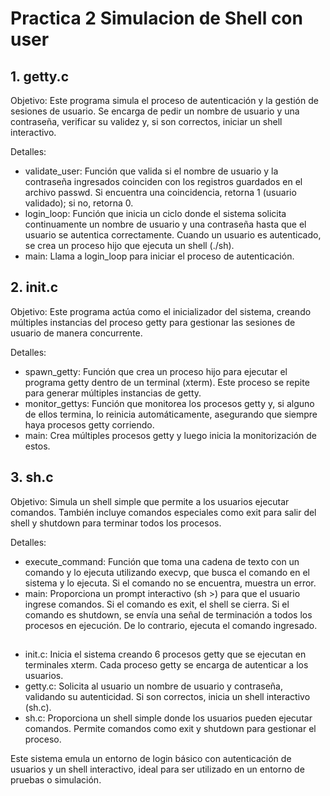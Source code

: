 # Practica 2 Simulacion de Shell con user

## 1. getty.c
  Objetivo: Este programa simula el proceso de autenticación y la gestión de sesiones de usuario. Se encarga de pedir un nombre de usuario y una contraseña, verificar su validez y, si son correctos, iniciar un shell interactivo.

Detalles:
- validate_user: Función que valida si el nombre de usuario y la contraseña ingresados coinciden con los registros guardados en el archivo passwd. Si encuentra una coincidencia, retorna 1 (usuario validado); si no, retorna 0.
- login_loop: Función que inicia un ciclo donde el sistema solicita continuamente un nombre de usuario y una contraseña hasta que el usuario se autentica correctamente. Cuando un usuario es autenticado, se crea un proceso hijo que ejecuta un shell (./sh).
- main: Llama a login_loop para iniciar el proceso de autenticación.

## 2. init.c
  Objetivo: Este programa actúa como el inicializador del sistema, creando múltiples instancias del proceso getty para gestionar las sesiones de usuario de manera concurrente.

Detalles:
- spawn_getty: Función que crea un proceso hijo para ejecutar el programa getty dentro de un terminal (xterm). Este proceso se repite para generar múltiples instancias de getty.
- monitor_gettys: Función que monitorea los procesos getty y, si alguno de ellos termina, lo reinicia automáticamente, asegurando que siempre haya procesos getty corriendo.
- main: Crea múltiples procesos getty y luego inicia la monitorización de estos.

## 3. sh.c
  Objetivo: Simula un shell simple que permite a los usuarios ejecutar comandos. También incluye comandos especiales como exit para salir del shell y shutdown para terminar todos los procesos.

Detalles:
- execute_command: Función que toma una cadena de texto con un comando y lo ejecuta utilizando execvp, que busca el comando en el sistema y lo ejecuta. Si el comando no se encuentra, muestra un error.
- main: Proporciona un prompt interactivo (sh >) para que el usuario ingrese comandos. Si el comando es exit, el shell se cierra. Si el comando es shutdown, se envía una señal de terminación a todos los procesos en ejecución. De lo contrario, ejecuta el comando ingresado.

##
 
- init.c: Inicia el sistema creando 6 procesos getty que se ejecutan en terminales xterm. Cada proceso getty se encarga de autenticar a los usuarios.
- getty.c: Solicita al usuario un nombre de usuario y contraseña, validando su autenticidad. Si son correctos, inicia un shell interactivo (sh.c).
- sh.c: Proporciona un shell simple donde los usuarios pueden ejecutar comandos. Permite comandos como exit y shutdown para gestionar el proceso.
  
Este sistema emula un entorno de login básico con autenticación de usuarios y un shell interactivo, ideal para ser utilizado en un entorno de pruebas o simulación.
